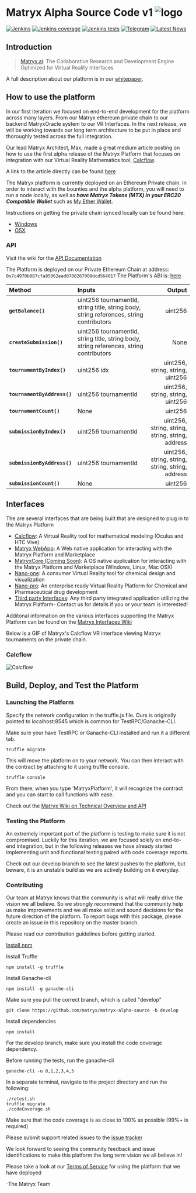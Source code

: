 # Matryx Alpha Source Code v1 ![logo](https://github.com/matryx/matryx-alpha-source/blob/master/assets/Matryx-Logo-Black-1600px.png)
[![Jenkins](https://img.shields.io/jenkins/s/https/jenkins.qa.ubuntu.com/view/Precise/view/All%20Precise/job/precise-desktop-amd64_default.svg)](http://jenkins.matryx.ai/matryx-alpha-source/build-status)
[![Jenkins coverage](https://img.shields.io/badge/coverage-Coming%20Soon-brightgreen.svg)](http://jenkins.matryx.ai/matryx-alpha-source/code-coverage)
[![Jenkins tests](https://img.shields.io/badge/tests-Coming%20Soon-brightgreen.svg)](http://jenkins.matryx.ai/matryx-alpha-source/tests)
[![Telegram](https://img.shields.io/badge/chat-Telegram-blue.svg)](https://t.me/matryxai)
[![Latest News](https://img.shields.io/badge/Blog-Medium-yellowgreen.svg)](https://blog.matryx.ai/)


## Introduction

> [Matryx.ai](https://www.matryx.ai): 
The Collaborative Research and Development Engine Optimized for Virtual Reality Interfaces

A full description about our platform is in our [whitepaper](https://matryx.ai/matryx-whitepaper.pdf).

## How to use the platform
In our first iteration we focused on end-to-end development for the platform across many layers. From our Matryx ethereum private chain to our backend MatryxOracle system to our VR Interfaces. 
In the next release, we will be working towards our long term architecture to be put in place and thoroughly tested across the full integration. 

Our lead Matryx Architect, Max, made a great medium article posting on how to use the first alpha release of the Matryx Platform that focuses on integration with our Virtual Reality Mathematics tool, [Calcflow](http://calcflow.io/).

A link to the article directly can be found [here](https://blog.matryx.ai/matryx-alpha-a-how-to-guide-b6b5b9ffcca4)

The Matryx platform is currently deployed on an Ethereum Private chain. In order to interact with the bounties and the alpha platform, you will need to run a node locally, as well as **_have Matryx Tokens (MTX) in your ERC20 Compatible Wallet_** such as [My Ether Wallet](https://www.myetherwallet.com/).
 
 Instructions on getting the private chain synced locally can be found here:
 * [Windows](https://github.com/matryx/matryx-alpha-source/wiki/Running-the-Matryx-Ethereum-Private-Chain-%5BWindows%5D) 
 * [OSX](https://github.com/matryx/matryx-alpha-source/wiki/Running-the-Matryx-Ethereum-Private-Chain-%5BOSX%5D)
 
### API

Visit the wiki for the [API Documentation](https://github.com/matryx/matryx-alpha-source/wiki/Platform-Technical-Overview-and-API#api)

The Platform is deployed on our Private Ethereum Chain at address: `0x7c4970b887cfa95062ead0708267009dcd564017`
The Platform's ABI is: [here](https://github.com/matryx/matryx-alpha-source/blob/master/platformAbi.txt)

| Method    | Inputs | Output | 
|:----------|:-------------| ---: |
| **`getBalance()`** | uint256 tournamentId, string title, string body, string references, string contributors | uint256 |
| **`createSubmission()`** | uint256 tournamentId, string title, string body, string references, string contributors | None |
| **`tournamentByIndex()`** | uint256 idx | uint256, string, string, uint256 |
| **`tournamentByAddress()`** | uint256 tournamentId | uint256, string, string, uint256 |
| **`tournamentCount()`** | None | uint256 |
| **`submissionByIndex()`** | uint256 tournamentId | uint256, string, string, string, string, address |
| **`submissionByAddress()`** | uint256 tournamentId | uint256, string, string, string, string, address |
| **`submissionCount()`** | None | uint256 |


## Interfaces
The are several interfaces that are being built that are designed to plug in to the Matryx Platform 
* [Calcflow](http://calcflow.io): A Virtual Reality tool for mathematical modeling (Oculus and HTC Vive)
* [Matryx WebApp](http://alpha.matryx.ai): A Web native application for interacting with the Matryx Platform and Marketplace
* [MatryxCore (Coming Soon)](http://matryx.ai): A OS native application for interacting with the Matryx Platform and Marketplace (Windows, Linux, Mac OSX)
* [Nano-one](http://store.steampowered.com/app/493430/nanoone/): A consumer Virtual Reality tool for chemical design and visualization
* [Nano-pro](http://nanome.ai): An enterprise ready Virtual Reality Platform for Chemical and Pharmaceutical drug development
* [Third party Interfaces](www.nanome.ai/TODO): Any third party integrated application utilizing the Matryx Platform- Contact us for details if you or your team is interested! 

Additonal information on the various interfaces supporting the Matryx Platform can be found on the [Matryx Interfaces Wiki](https://github.com/matryx/matryx-alpha-source/wiki/Matryx-Interfaces)


Below is a GIF of Matryx's Calcflow VR interface viewing Matryx tournaments on the private chain.
### Calcflow
![Calcflow](https://github.com/matryx/matryx-alpha-source/blob/master/assets/Calcflow_mtx.gif)


## Build, Deploy, and Test the Platform

### Launching the Platform
Specify the network configuration in the truffle.js file. Ours is originally pointed to localhost:8545 which is common for TestRPC/Ganache-CLI.

Make sure your have TestRPC or Ganache-CLI installed and run it a different tab.

```
truffle migrate
```

This will move the platform on to your network. You can then interact with the contract by attaching to it using truffle console.
```
truffle console
```

From there, when you type 'MatryxPlatform', it will recognize the contract and you can start to call functions with ease.

Check out the [Matryx Wiki on Technical Overview and API](https://github.com/matryx/matryx-alpha-source/wiki/Platform-Technical-Overview-and-API)

### Testing the Platform
An extremely important part of the platform is testing to make sure it is not compromised. Luckily for this iteration, we are focused solely on end-to-end integration, but in the following releases we have already started implementing unit and functional testing paired with code coverage reports.

Check out our develop branch to see the latest pushes to the platform, but beware, it is an unstable build as we are actively building on it everyday.

### Contributing
Our team at Matryx knows that the community is what will really drive the vision we all believe. So we strongly recommend that the community help us make improvements and we all make solid and sound decisions for the future direction of the platform. To report bugs with this package, please create an issue in this repository on the master branch.

Please read our contribution guidelines before getting started.

[Install npm](https://www.npmjs.com/get-npm?utm_source=house&utm_medium=homepage&utm_campaign=free%20orgs&utm_term=Install%20npm)


Install Truffle
```
npm install -g truffle
```

Install Ganache-cli
```
npm install -g ganache-cli
```

Make sure you pull the correct branch, which is called "develop"
```
git clone https://github.com/matryx/matryx-alpha-source -b develop
```

Install dependencies
```
npm install
```

For the develop branch, make sure you install the code coverage dependency.

Before running the tests, run the ganache-cli
```
ganache-cli -u 0,1,2,3,4,5
```

In a separate terminal, navigate to the project directory and run the following:
```
./retest.sh
truffle migrate
./codeCoverage.sh
```

Make sure that the code coverage is as close to 100% as possible (99%+ is required)

Please submit support related issues to the [issue tracker](https://github.com/matryx/matryx-alpha-source/issues)

We look forward to seeing the community feedback and issue identifications to make this platform the long term vision we all believe in!

Please take a look at our [Terms of Service](https://github.com/matryx/matryx-alpha-source/blob/master/TOS.txt) for using the platform that we have deployed

-The Matryx Team
